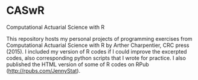 # CASwR
Computational Actuarial Science with R 

This repository hosts my personal projects of programming exercises from Computational Actuarial Science with R by Arther Charpentier, CRC press (2015). I included my version of R codes if I could improve the excerpted codes, also corresponding python scripts that I wrote for practice. I also published the HTML version of some of R codes on RPub (http://rpubs.com/JennyStat).  

